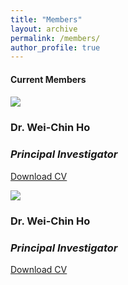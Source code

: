 ```yaml
---
title: "Members"
layout: archive
permalink: /members/
author_profile: true
---
```


<h4><a id="Current members"></a>Current Members</h4>
<h4>                                           </h4>

<div class="container">
 <div class="row align-items-center mb-3">
    <div class="col-md-4">
      <img src="http://wchoEvo.github.io/images/members/who.jpg"
       class="img-fluid rounded-start"
       style="max-width: 150px;">  
    </div>
    <div class="col-md-4">
      <h3 class="card-title">Dr. Wei-Chin Ho</h3>
      <h3 class="card-title"><em>Principal Investigator</em></h3>
      <p class="card-text"><a href="http://wchoEvo.github.io/files/weichinho_cv.pdf"><u>Download CV</u></a></p>
    </div>
  </div>
</div>
  
<div class="card mb-3">
  <div class="row g-0">
  <div class="col-md-4">
   <img src="http://wchoEvo.github.io/images/members/who.jpg"
       class="img-fluid rounded-start"
       style="max-width: 150px;">  
  </div>
     <div class="col-md-8">
        <div class="card-body">
        <h3 class="card-title">Dr. Wei-Chin Ho</h3>
        <h3 class="card-title"><em>Principal Investigator</em></h3>
        <p class="card-text"><a href="http://wchoEvo.github.io/files/weichinho_cv.pdf"><u>Download CV</u></a></p>
        </div>
     </div>
 </div>
</div>


